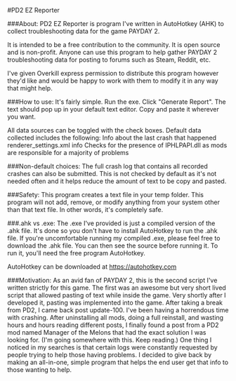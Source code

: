 #PD2 EZ Reporter

###About:
PD2 EZ Reporter is program I've written in AutoHotkey (AHK) to collect troubleshooting data for the game PAYDAY 2.

It is intended to be a free contribution to the community.
It is open source and is non-profit. Anyone can use this program to help gather PAYDAY 2 troubleshooting data for posting to forums such as Steam, Reddit, etc.

I've given Overkill express permission to distribute this program however they'd like and would be happy to work with them to modify it in any way that might help.


###How to use:
It's fairly simple.
Run the exe.
Click "Generate Report".
The text should pop up in your default text editor. Copy and paste it wherever you want.

All data sources can be toggled with the check boxes.
Default data collected includes the following:
Info about the last crash that happened
renderer_settings.xml info
Checks for the presence of IPHLPAPI.dll as mods are responsible for a majority of problems

###Non-default choices:
The full crash log that contains all recorded crashes can also be submitted. This is not checked by default as it's not needed often and it helps reduce the amount of text to be copy and pasted.


###Safety:
This program creates a text file in your temp folder.
This program will not add, remove, or modify anything from your system other than that text file.
In other words, it's completely safe.


###.ahk vs .exe:
The .exe I've provided is just a compiled version of the .ahk file. It's done so you don't have to install AutoHotkey to run the .ahk file.
If you're uncomfortable running my compiled .exe, please feel free to download the .ahk file. You can then see the source before running it.
To run it, you'll need the free program AutoHotkey.

AutoHotkey can be downloaded at https://autohotkey.com


###Motivation:
As an avid fan of PAYDAY 2, this is the second script I've written strictly for this game. The first was an awesome but very short lived script that allowed pasting of text while inside the game. Very shortly after I developed it, pasting was implemented into the game.
After taking a break from PD2, I came back post update-100. I've been having a horrendous time with crashing. After uninstalling all mods, doing a full reinstall, and wasting hours and hours reading different posts, I finally found a post from a PD2 mod named Manager of the Melons that had the exact solution I was looking for. (I'm going somewhere with this. Keep reading.)
One thing I noticed in my searches is that certain logs were constantly requested by people trying to help those having problems.
I decided to give back by making an all-in-one, simple program that helps the end user get that info to those wanting to help.
